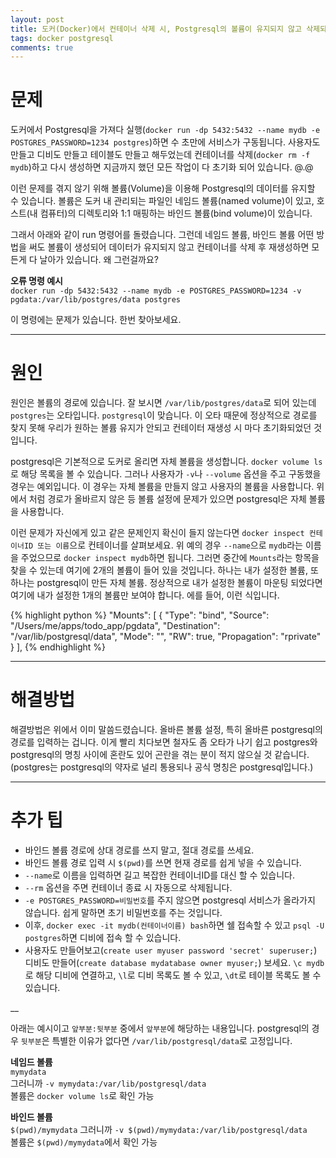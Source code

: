 ```yaml
---
layout: post
title: 도커(Docker)에서 컨테이너 삭제 시, Postgresql의 볼륨이 유지되지 않고 삭제되는 경우 문제와 해결방법
tags: docker postgresql
comments: true
---
```


# 문제

도커에서 Postgresql을 가져다 실행(`docker run -dp 5432:5432 --name mydb -e POSTGRES_PASSWORD=1234 postgres`)하면 수 초만에 서비스가 구동됩니다. 사용자도 만들고 디비도 만들고 테이블도 만들고 해두었는데 컨테이너를 삭제(`docker rm -f mydb`)하고 다시 생성하면 지금까지 했던 모든 작업이 다 초기화 되어 있습니다. @.@   

이런 문제를 겪지 않기 위해 볼륨(Volume)을 이용해 Postgresql의 데이터를 유지할 수 있습니다. 볼륨은 도커 내 관리되는 파일인 네임드 볼륨(named volume)이 있고, 호스트(내 컴퓨터)의 디렉토리와 1:1 매핑하는 바인드 볼륨(bind volume)이 있습니다.   

그래서 아래와 같이 run 명령어를 돌렸습니다. 그런데 네임드 볼륨, 바인드 볼륨 어떤 방법을 써도 볼륨이 생성되어 데이터가 유지되지 않고 컨테이너를 삭제 후 재생성하면 모든게 다 날아가 있습니다. 왜 그런걸까요?  

**오류 명령 예시**  
`docker run -dp 5432:5432 --name mydb -e POSTGRES_PASSWORD=1234 -v pgdata:/var/lib/postgres/data postgres`  

이 명령에는 문제가 있습니다. 한번 찾아보세요.  

---

# 원인 

원인은 볼륨의 경로에 있습니다. 잘 보시면 `/var/lib/postgres/data`로 되어 있는데 `postgres`는 오타입니다. `postgresql`이 맞습니다. 이 오타 때문에 정상적으로 경로를 찾지 못해 우리가 원하는 볼륨 유지가 안되고 컨테이터 재생성 시 마다 초기화되었던 것입니다.  

postgresql은 기본적으로 도커로 올리면 자체 볼륨을 생성합니다. `docker volume ls`로 해당 목록을 볼 수 있습니다. 그러나 사용자가 `-v`나 `--volume` 옵션을 주고 구동했을 경우는 예외입니다. 이 경우는 자체 볼륨을 만들지 않고 사용자의 볼륨을 사용합니다. 위에서 처럼 경로가 올바르지 않은 등 볼륨 설정에 문제가 있으면 postgresql은 자체 볼륨을 사용합니다.  

이런 문제가 자신에게 있고 같은 문제인지 확신이 들지 않는다면 `docker inspect 컨테이너ID 또는 이름`으로 컨테이너를 살펴보세요. 위 예의 경우 `--name`으로 `mydb`라는 이름을 주었으므로 `docker inspect mydb`하면 됩니다. 그러면 중간에 `Mounts`라는 항목을 찾을 수 있는데 여기에 2개의 볼륨이 들어 있을 것입니다. 하나는 내가 설정한 볼륨, 또 하나는 postgresql이 만든 자체 볼륨. 정상적으로 내가 설정한 볼륨이 마운팅 되었다면 여기에 내가 설정한 1개의 볼륨만 보여야 합니다. 에를 들어, 이런 식입니다.  

{% highlight python %}
"Mounts": [
    {
        "Type": "bind",
        "Source": "/Users/me/apps/todo_app/pgdata",
        "Destination": "/var/lib/postgresql/data",
        "Mode": "",
        "RW": true,
        "Propagation": "rprivate"
    }
],
{% endhighlight %}

---

# 해결방법

해결방법은 위에서 이미 말씀드렸습니다. 올바른 볼륨 설정, 특히 올바른 postgresql의 경로를 입력하는 겁니다. 이게 빨리 치다보면 철자도 좀 오타가 나기 쉽고 postgres와 postgresql의 명칭 사이에 혼란도 있어 곤란을 겪는 분이 적지 않으실 것 같습니다. (postgres는 postgresql의 약자로 널리 통용되나 공식 명칭은 postgresql입니다.)  

---

# 추가 팁

- 바인드 볼륨 경로에 상대 경로를 쓰지 말고, 절대 경로를 쓰세요.  
- 바인드 볼륨 경로 입력 시 `$(pwd)`를 쓰면 현재 경로를 쉽게 넣을 수 있습니다.  
- `--name`로 이름을 입력하면 길고 복잡한 컨테이너ID를 대신 할 수 있습니다.  
- `--rm` 옵션을 주면 컨테이너 종료 시 자동으로 삭제됩니다.  
- `-e POSTGRES_PASSWORD=비밀번호`를 주지 않으면 postgresql 서비스가 올라가지 않습니다. 쉽게 말하면 초기 비밀번호를 주는 것입니다.
- 이후, `docker exec -it mydb(컨테이너이름) bash`하면 쉘 접속할 수 있고 `psql -U postgres`하면 디비에 접속 할 수 있습니다.
- 사용자도 만들어보고(`create user myuser password 'secret' superuser;`) 디비도 만들어(`create database mydatabase owner myuser;`) 보세요. `\c mydb`로 해당 디비에 연결하고, `\l`로 디비 목록도 볼 수 있고, `\dt`로 테이블 목록도 볼 수 있습니다.  

__

아래는 예시이고 `앞부분:뒷부분` 중에서 `앞부분`에 해당하는 내용입니다. postgresql의 경우 `뒷부분`은 특별한 이유가 없다면 `/var/lib/postgresql/data`로 고정입니다.  

**네임드 볼륨**  
`mymydata`  
그러니까 `-v mymydata:/var/lib/postgresql/data`  
볼륨은 `docker volume ls`로 확인 가능  

**바인드 볼륨**  
`$(pwd)/mymydata`
그러니까 `-v $(pwd)/mymydata:/var/lib/postgresql/data`   
볼륨은 `$(pwd)/mymydata`에서 확인 가능
